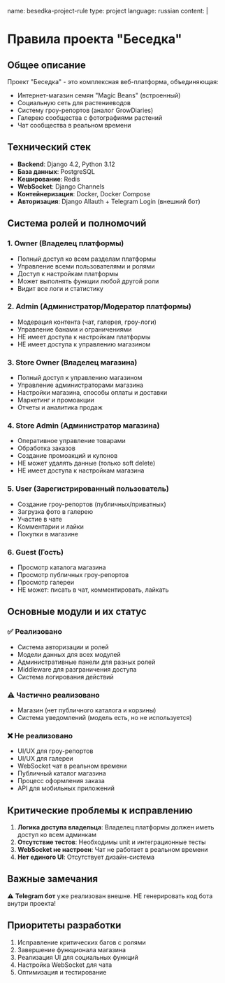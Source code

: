 name: besedka-project-rule
type: project
language: russian
content: |
  # Правила проекта "Беседка"
  
  ## Общее описание
  Проект "Беседка" - это комплексная веб-платформа, объединяющая:
  - Интернет-магазин семян "Magic Beans" (встроенный)
  - Социальную сеть для растениеводов
  - Систему гроу-репортов (аналог GrowDiaries)
  - Галерею сообщества с фотографиями растений
  - Чат сообщества в реальном времени
  
  ## Технический стек
  - **Backend**: Django 4.2, Python 3.12
  - **База данных**: PostgreSQL
  - **Кеширование**: Redis
  - **WebSocket**: Django Channels
  - **Контейнеризация**: Docker, Docker Compose
  - **Авторизация**: Django Allauth + Telegram Login (внешний бот)
  
  ## Система ролей и полномочий
  
  ### 1. Owner (Владелец платформы)
  - Полный доступ ко всем разделам платформы
  - Управление всеми пользователями и ролями
  - Доступ к настройкам платформы
  - Может выполнять функции любой другой роли
  - Видит все логи и статистику
  
  ### 2. Admin (Администратор/Модератор платформы)
  - Модерация контента (чат, галерея, гроу-логи)
  - Управление банами и ограничениями
  - НЕ имеет доступа к настройкам платформы
  - НЕ имеет доступа к управлению магазином
  
  ### 3. Store Owner (Владелец магазина)
  - Полный доступ к управлению магазином
  - Управление администраторами магазина
  - Настройки магазина, способы оплаты и доставки
  - Маркетинг и промоакции
  - Отчеты и аналитика продаж
  
  ### 4. Store Admin (Администратор магазина)
  - Оперативное управление товарами
  - Обработка заказов
  - Создание промоакций и купонов
  - НЕ может удалять данные (только soft delete)
  - НЕ имеет доступа к настройкам магазина
  
  ### 5. User (Зарегистрированный пользователь)
  - Создание гроу-репортов (публичных/приватных)
  - Загрузка фото в галерею
  - Участие в чате
  - Комментарии и лайки
  - Покупки в магазине
  
  ### 6. Guest (Гость)
  - Просмотр каталога магазина
  - Просмотр публичных гроу-репортов
  - Просмотр галереи
  - НЕ может: писать в чат, комментировать, лайкать
  
  ## Основные модули и их статус
  
  ### ✅ Реализовано
  - Система авторизации и ролей
  - Модели данных для всех модулей
  - Административные панели для разных ролей
  - Middleware для разграничения доступа
  - Система логирования действий
  
  ### ⚠️ Частично реализовано
  - Магазин (нет публичного каталога и корзины)
  - Система уведомлений (модель есть, но не используется)
  
  ### ❌ Не реализовано
  - UI/UX для гроу-репортов
  - UI/UX для галереи
  - WebSocket чат в реальном времени
  - Публичный каталог магазина
  - Процесс оформления заказа
  - API для мобильных приложений
  
  ## Критические проблемы к исправлению
  
  1. **Логика доступа владельца**: Владелец платформы должен иметь доступ ко всем админкам
  2. **Отсутствие тестов**: Необходимы unit и интеграционные тесты
  3. **WebSocket не настроен**: Чат не работает в реальном времени
  4. **Нет единого UI**: Отсутствует дизайн-система
  
  ## Важные замечания
  
  ⚠️ **Telegram бот** уже реализован внешне. НЕ генерировать код бота внутри проекта!
  
  ## Приоритеты разработки
  
  1. Исправление критических багов с ролями
  2. Завершение функционала магазина
  3. Реализация UI для социальных функций
  4. Настройка WebSocket для чата
  5. Оптимизация и тестирование 
